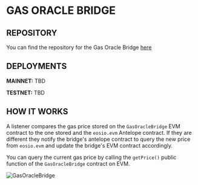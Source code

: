 # GAS ORACLE BRIDGE

## REPOSITORY
You can find the repository for the Gas Oracle Bridge [here](https://github.com/telosnetwork/gas-oracle-bridge)

## DEPLOYMENTS

**MAINNET:** TBD

**TESTNET:** TBD

## HOW IT WORKS

A listener compares the gas price stored on the `GasOracleBridge` EVM contract to the one stored and the `eosio.evm` Antelope contract. If they are different they notify the bridge's antelope contract to query the new price from `eosio.evm` and update the bridge's EVM contract accordingly.

You can query the current gas price by calling the `getPrice()` public function of the `GasOracleBridge` contract on EVM.

![GasOracleBridge](https://user-images.githubusercontent.com/5913758/193957976-e97593b9-9154-4dd3-9f4c-a6ba7eec78b3.jpg)
